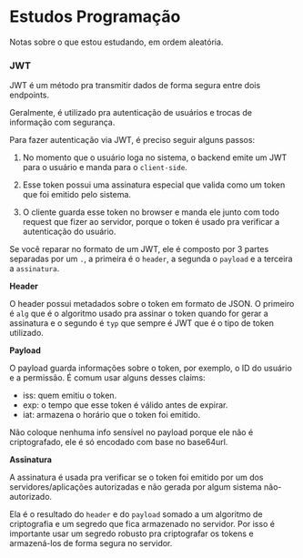 # Estudos Programação

Notas sobre o que estou estudando, em ordem aleatória.

### JWT

JWT é um método pra transmitir dados de forma segura entre dois endpoints.

Geralmente, é utilizado pra autenticação de usuários e trocas de informação com segurança.

Para fazer autenticação via JWT, é preciso seguir alguns passos:

1. No momento que o usuário loga no sistema, o backend emite um JWT para o usuário e manda para o `client-side`.

2. Esse token possui uma assinatura especial que valida como um token que foi emitido pelo sistema.

3. O cliente guarda esse token no browser e manda ele junto com todo request que fizer ao servidor, porque o token é usado pra verificar a autenticação do usuário.

Se você reparar no formato de um JWT, ele é composto por 3 partes separadas por um `.`, a primeira é o `header`, a segunda o `payload` e a terceira a `assinatura`.

**Header**

O header possui metadados sobre o token em formato de JSON. O primeiro é `alg` que é o algoritmo usado pra assinar o token quando for gerar a assinatura e o segundo é `typ` que sempre é JWT que é o tipo de token utilizado.

**Payload**

O payload guarda informações sobre o token, por exemplo, o ID do usuário e a permissão. É comum usar alguns desses claims:

- iss: quem emitiu o token.
- exp: o tempo que esse token é válido antes de expirar.
- iat: armazena o horário que o token foi emitido.

Não coloque nenhuma info sensível no payload porque ele não é criptografado, ele é só encodado com base no base64url.

**Assinatura**

A assinatura é usada pra verificar se o token foi emitido por um dos servidores/aplicações autorizadas e não gerada por algum sistema não-autorizado.

Ela é o resultado do `header` e do `payload` somado a um algoritmo de criptografia e um segredo que fica armazenado no servidor. Por isso é importante usar um segredo robusto pra criptografar os tokens e armazená-los de forma segura no servidor.

